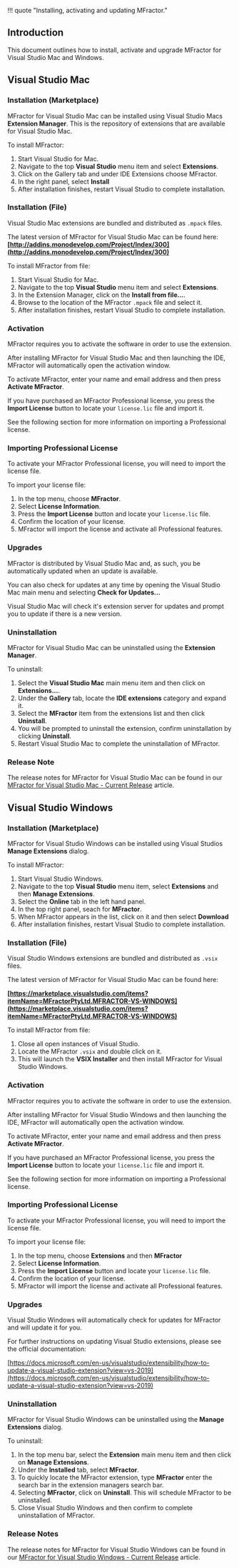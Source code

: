 !!! quote "Installing, activating and updating MFractor."

## Introduction

This document outlines how to install, activate and upgrade MFractor for Visual Studio Mac and Windows.

## Visual Studio Mac

### Installation (Marketplace)

MFractor for Visual Studio Mac can be installed using Visual Studio Macs **Extension Manager**. This is the repository of extensions that are available for Visual Studio Mac.

To install MFractor:

 1. Start Visual Studio for Mac.
 2. Navigate to the top **Visual Studio** menu item and select **Extensions**.
 3. Click on the Gallery tab and under IDE Extensions choose MFractor.
 4. In the right panel, select **Install**
 5. After installation finishes, restart Visual Studio to complete installation.

### Installation (File)

Visual Studio Mac extensions are bundled and distributed as `.mpack` files.

The latest version of MFractor for Visual Studio Mac can be found here: **[http://addins.monodevelop.com/Project/Index/300](http://addins.monodevelop.com/Project/Index/300)**

To install MFractor from file:

 1. Start Visual Studio for Mac.
 2. Navigate to the top **Visual Studio** menu item and select **Extensions**.
 3. In the Extension Manager, click on the **Install from file...**.
 4. Browse to the location of the MFractor `.mpack` file and select it.
 5. After installation finishes, restart Visual Studio to complete installation.

### Activation

MFractor requires you to activate the software in order to use the extension.

After installing MFractor for Visual Studio Mac and then launching the IDE, MFractor will automatically open the activation window.

To activate MFractor, enter your name and email address and then press **Activate MFractor**.

If you have purchased an MFractor Professional license, you press the **Import License** button to locate your `license.lic` file and import it.

See the following section for more information on importing a Professional license.

### Importing Professional License

To activate your MFractor Professional license, you will need to import the license file.

To import your license file:

 1. In the top menu, choose **MFractor**.
 2. Select **License Information**.
 3. Press the **Import License** button and locate your `license.lic` file.
 4. Confirm the location of your license.
 5. MFractor will import the license and activate all Professional features.

### Upgrades

MFractor is distributed by Visual Studio Mac and, as such, you be automatically updated when an update is available.

You can also check for updates at any time by opening the Visual Studio Mac main menu and selecting **Check for Updates...**

Visual Studio Mac will check it's extension server for updates and prompt you to update if there is a new version.

### Uninstallation

MFractor for Visual Studio Mac can be uninstalled using the **Extension Manager**.

To uninstall:

  1. Select the **Visual Studio Mac** main menu item and then click on **Extensions...**.
  2. Under the **Gallery** tab, locate the **IDE extensions** category and expand it.
  3. Select the **MFractor** item from the extensions list and then click **Uninstall**.
  4. You will be prompted to uninstall the extension, confirm uninstallation by clicking **Uninstall**.
  5. Restart Visual Studio Mac to complete the uninstallation of MFractor.

### Release Note

The release notes for MFractor for Visual Studio Mac can be found in our [MFractor for Visual Studio Mac - Current Release](/release-notes/mac/current) article.

## Visual Studio Windows

### Installation (Marketplace)

MFractor for Visual Studio Windows can be installed using Visual Studios **Manage Extensions** dialog.

To install MFractor:

 1. Start Visual Studio Windows.
 2. Navigate to the top **Visual Studio** menu item, select **Extensions** and then **Manage Extensions**.
 3. Select the **Online** tab in the left hand panel.
 4. In the top right panel, seach for **MFractor**.
 5. When MFractor appears in the list, click on it and then select **Download**
 6. After installation finishes, restart Visual Studio to complete installation.

### Installation (File)

Visual Studio Windows extensions are bundled and distributed as `.vsix` files.

The latest version of MFractor for Visual Studio Mac can be found here:

**[https://marketplace.visualstudio.com/items?itemName=MFractorPtyLtd.MFRACTOR-VS-WINDOWS](https://marketplace.visualstudio.com/items?itemName=MFractorPtyLtd.MFRACTOR-VS-WINDOWS)**

To install MFractor from file:

 1. Close all open instances of Visual Studio.
 2. Locate the MFractor `.vsix` and double click on it.
 3. This will launch the **VSIX Installer** and then install MFractor for Visual Studio Windows.

### Activation

MFractor requires you to activate the software in order to use the extension.

After installing MFractor for Visual Studio Windows and then launching the IDE, MFractor will automatically open the activation window.

To activate MFractor, enter your name and email address and then press **Activate MFractor**.

If you have purchased an MFractor Professional license, you press the **Import License** button to locate your `license.lic` file and import it.

See the following section for more information on importing a Professional license.

### Importing Professional License

To activate your MFractor Professional license, you will need to import the license file.

To import your license file:

 1. In the top menu, choose **Extensions** and then **MFractor**
 2. Select **License Information**.
 3. Press the **Import License** button and locate your `license.lic` file.
 4. Confirm the location of your license.
 5. MFractor will import the license and activate all Professional features.

### Upgrades

Visual Studio Windows will automatically check for updates for MFractor and will update it for you.

For further instructions on updating Visual Studio extensions, please see the official documentation:

[https://docs.microsoft.com/en-us/visualstudio/extensibility/how-to-update-a-visual-studio-extension?view=vs-2019](https://docs.microsoft.com/en-us/visualstudio/extensibility/how-to-update-a-visual-studio-extension?view=vs-2019)

### Uninstallation

MFractor for Visual Studio Windows can be uninstalled using the **Manage Extensions** dialog.

To uninstall:

 1. In the top menu bar, select the **Extension** main menu item and then click on **Manage Extensions**.
 2. Under the **Installed** tab, select **MFractor**.
 3. To quickly locate the MFractor extension, type **MFractor** enter the search bar in the extension managers search bar.
 4. Selecting **MFractor**, click on **Uninstall**. This will schedule MFractor to be uninstalled.
 5. Close Visual Studio Windows and then confirm to complete uninstallation of MFractor.

### Release Notes

The release notes for MFractor for Visual Studio Windows can be found in our [MFractor for Visual Studio Windows - Current Release](/release-notes/windows/current) article.
